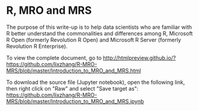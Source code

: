 # R, MRO and MRS

The purpose of this write-up is to help data scientists who are familiar with R better understand the commonalities and differences among R, Microsoft R Open (formerly Revolution R Open) and Microsoft R Server (formerly Revolution R Enterprise).

To view the complete document, go to
http://htmlpreview.github.io/?https://github.com/lixzhang/R-MRO-MRS/blob/master/Introduction_to_MRO_and_MRS.html

To download the source file (Jupyter notebook), open the following link, then right click on "Raw" and select "Save target as":
https://github.com/lixzhang/R-MRO-MRS/blob/master/Introduction_to_MRO_and_MRS.ipynb
